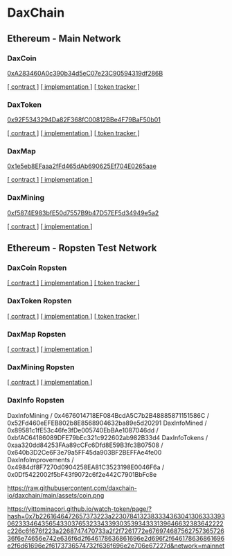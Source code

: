 # DaxChain

## Ethereum - Main Network

### DaxCoin

[0xA283460A0c390b34d5eC07e23C90594319df286B](https://etherscan.io/address/0xA283460A0c390b34d5eC07e23C90594319df286B)

[[ contract ]](https://etherscan.io/address/0xA283460A0c390b34d5eC07e23C90594319df286B)
[[ implementation ]](https://etherscan.io/address/0xAF7ceb0240f305234faB7370eA08B16e7CEE89d4)
[[ token tracker ]](https://etherscan.io/token/0xA283460A0c390b34d5eC07e23C90594319df286B)

### DaxToken

[0x92F5343294Da82F368fC00812BBe4F79BaF50b01](https://etherscan.io/address/0x92F5343294Da82F368fC00812BBe4F79BaF50b01)

[[ contract ]](https://etherscan.io/address/0x92F5343294Da82F368fC00812BBe4F79BaF50b01)
[[ implementation ]](https://etherscan.io/address/0xA05a972aEA7f4491cb77069588e3B552930D1CC1)
[[ token tracker ]](https://etherscan.io/token/0x92F5343294Da82F368fC00812BBe4F79BaF50b01)

### DaxMap

[0x1e5eb8EFaaa2fFd465dAb690625Ef704E0265aae](https://etherscan.io/address/0x1e5eb8EFaaa2fFd465dAb690625Ef704E0265aae)

[[ contract ]](https://etherscan.io/address/0x1e5eb8EFaaa2fFd465dAb690625Ef704E0265aae)
[[ implementation ]](https://etherscan.io/address/0x2eF0480Bf8d4C215dCaF5733e0bC7288CE6E6bEB)

### DaxMining

[0xf5874E983bfE50d7557B9b47D57EF5d34949e5a2](https://etherscan.io/address/0xf5874E983bfE50d7557B9b47D57EF5d34949e5a2)

[[ contract ]](https://etherscan.io/address/0xf5874E983bfE50d7557B9b47D57EF5d34949e5a2)
[[ implementation ]](https://etherscan.io/address/0xD8103739295DCdCa8345973d17Ae25e4eEb5ddC1)

## Ethereum - Ropsten Test Network

### DaxCoin Ropsten

[[ contract ]](https://ropsten.etherscan.io/address/0xe7b74A6Ec3826fce28d230cEE5920a0f93d12F93)
[[ implementation ]](0x9Fa9A53EbE93967d525572Ac40a6BBf82221bB0F)
[[ token tracker ]](https://ropsten.etherscan.io/token/0xe7b74A6Ec3826fce28d230cEE5920a0f93d12F93)

### DaxToken Ropsten

[[ contract ]](https://ropsten.etherscan.io/address/0x5be9b446799C432c96CF12c8d4bD65C27f39783B)
[[ implementation ]](https://ropsten.etherscan.io/address/0x85Bb89E47D82BCf0BDD6BbC853A141b428d99233)
[[ token tracker ]](https://ropsten.etherscan.io/token/0x5be9b446799C432c96CF12c8d4bD65C27f39783B)

### DaxMap Ropsten

[[ contract ]](https://ropsten.etherscan.io/address/0x3bCFA59155b074b86C58Fa2158251f0Cc261C27a)
[[ implementation ]](https://ropsten.etherscan.io/address/0x2A0828EbEb7788ef971aA460791a35aB19522A66)

### DaxMining Ropsten

[[ contract ]](https://ropsten.etherscan.io/address/0x5329fC7dae6008e12f570940Aa9d27Bc25B64240)
[[ implementation ]](https://ropsten.etherscan.io/address/0x161375988Ac3B027d252CFDc777F95Bccaa99593)

### DaxInfo Ropsten

DaxInfoMining / 0x4676014718EF084BcdA5C7b2B48885871151586C / 0x52Fd460eEFEB802b8E8568904632ba89e5d20291
DaxInfoMined / 0x89581c1fE53c46fe3fDe005740EbBAe1087046dd / 0xbfAC64186089DFE79bEc321c922602ab982B33d4
DaxInfoTokens / 0xaa320dd84253FAa89cCFc6Dfd8E59B3fc3B07508 / 0x640b3D2Ce6F3e79a5FF45da903BF2BEFFAe4fe00
DaxInfoImprovements / 0x4984df8F7270d0904258EA81C3523198E0046F6a / 0x0Df5422002f5bF43f9072c6f2e442C7901BbFc8e

https://raw.githubusercontent.com/daxchain-io/daxchain/main/assets/coin.png

https://vittominacori.github.io/watch-token/page/?hash=0x7b2261646472657373223a22307841323833343630413063333930623334643565433037653233433930353934333139646632383642222c226c6f676f223a2268747470733a2f2f7261772e67697468756275736572636f6e74656e742e636f6d2f646178636861696e2d696f2f646178636861696e2f6d61696e2f6173736574732f636f696e2e706e67227d&network=mainnet